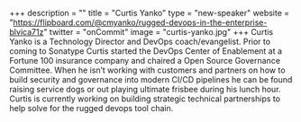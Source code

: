 +++
description = ""
title = "Curtis Yanko"
type = "new-speaker"
website = "https://flipboard.com/@cmyanko/rugged-devops-in-the-enterprise-blvica71z"
twitter = "onCommit"
image = "curtis-yanko.jpg"
+++
Curtis Yanko is a Technology Director and DevOps coach/evangelist. Prior to coming to Sonatype Curtis started the DevOps Center of Enablement at a Fortune 100 insurance company and chaired a Open Source Governance Committee. When he isn’t working with customers and partners on how to build security and governance into modern CI/CD pipelines he can be found raising service dogs or out playing ultimate frisbee during his lunch hour. Curtis is currently working on building strategic technical partnerships to help solve for the rugged devops tool chain.